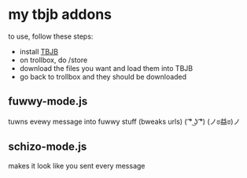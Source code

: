 # my tbjb addons
to use, follow these steps:
- install [TBJB](https://dell-optiplex-790.github.io/tbjb/)
- on trollbox, do /store
- download the files you want and load them into TBJB
- go back to trollbox and they should be downloaded

## fuwwy-mode.js

tuwns evewy message into fuwwy stuff (bweaks urls) ( ͡° ͜ʖ ͡°) (ノಠ益ಠ)ノ

## schizo-mode.js

makes it look like you sent every message
